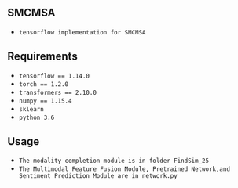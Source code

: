 ## SMCMSA
- `tensorflow implementation for SMCMSA`

## Requirements
- `tensorflow == 1.14.0`
- `torch == 1.2.0`
- `transformers == 2.10.0`
- `numpy == 1.15.4`
- `sklearn`
- `python 3.6`
  
## Usage
- `The modality completion module is in folder FindSim_25`
- `The Multimodal Feature Fusion Module, Pretrained Network,and Sentiment Prediction Module are in network.py`
